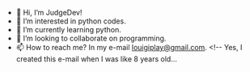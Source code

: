 - 👋 Hi, I’m JudgeDev!
- 👀 I’m interested in python codes.
- 🌱 I’m currently learning python.
- 💞️ I’m looking to collaborate on programming.
- 📫 How to reach me? In my e-mail louigiplay@gmail.com. <!-- Yes, I created this e-mail when I was like 8 years old...
